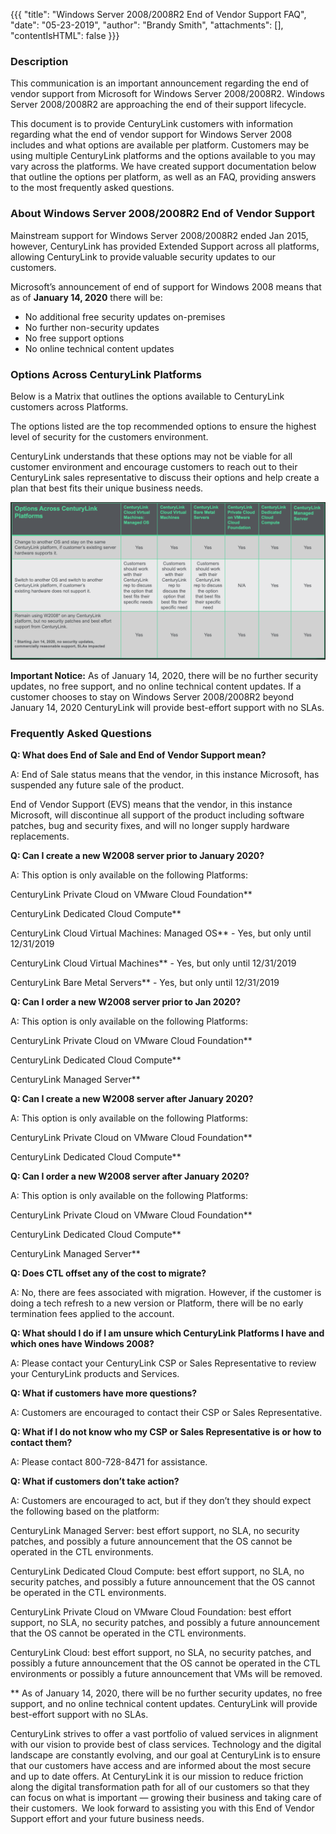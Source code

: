 {{{
  "title": "Windows Server 2008/2008R2 End of Vendor Support FAQ",
  "date": "05-23-2019",
  "author": "Brandy Smith",
  "attachments": [],
  "contentIsHTML": false
}}}

### Description

This communication is an important announcement regarding the end of vendor support from Microsoft for Windows Server 2008/2008R2. Windows Server 2008/2008R2 are approaching the end of their support lifecycle.

This document is to provide CenturyLink customers with information regarding what the end of vendor support for Windows Server 2008 includes and what options are available per platform.
Customers may be using multiple CenturyLink platforms and the options available to you may vary across the platforms. We have created support documentation below that outline the options per platform, as well as an FAQ, providing answers to the most frequently asked questions. 

###  About Windows Server 2008/2008R2 End of Vendor Support

Mainstream support for Windows Server 2008/2008R2 ended Jan 2015, however, CenturyLink has provided Extended Support across all platforms, allowing CenturyLink to provide valuable security updates to our customers. 

Microsoft’s announcement of end of support for Windows 2008 means that as of **January 14, 2020** there will be:
	
* No additional free security updates on-premises
* No further non-security updates
* No free support options
* No online technical content updates


### Options Across CenturyLink Platforms

Below is a Matrix that outlines the options available to CenturyLink customers across Platforms.

The options listed are the top recommended options to ensure the highest level of security for the customers environment.

CenturyLink understands that these options may not be viable for all customer environment and encourage customers to reach out to their CenturyLink sales representative to discuss their options and help create a plan that best fits their unique business needs.

![options-across-centurylink-platforms](../images/options-across-centurylink-platforms.png)

**Important Notice:** As of January 14, 2020, there will be no further security updates, no free support, and no online technical content updates. If a customer chooses to stay on Windows Server 2008/2008R2 beyond January 14, 2020 CenturyLink will provide best-effort support with no SLAs. 

### Frequently Asked Questions

**Q: What does End of Sale and End of Vendor Support mean?**

A: End of Sale status means that the vendor, in this instance Microsoft, has suspended any future sale of the product.

End of Vendor Support (EVS) means that the vendor, in this instance Microsoft, will discontinue all support of the product including software patches, bug and security fixes, and will no longer supply hardware replacements.

**Q: Can I create a new W2008 server prior to January 2020?**

A: This option is only available on the following Platforms:

CenturyLink Private Cloud on VMware Cloud Foundation**

CenturyLink Dedicated Cloud Compute**

CenturyLink Cloud Virtual Machines: Managed OS** - Yes, but only until 12/31/2019

CenturyLink Cloud Virtual Machines** - Yes, but only until 12/31/2019

CenturyLink Bare Metal Servers** - Yes, but only until 12/31/2019

**Q: Can I order a new W2008 server prior to Jan 2020?**

A: This option is only available on the following Platforms:

CenturyLink Private Cloud on VMware Cloud Foundation**

CenturyLink Dedicated Cloud Compute**

CenturyLink Managed Server**

**Q: Can I create a new W2008 server after January 2020?**

A: This option is only available on the following Platforms:

CenturyLink Private Cloud on VMware Cloud Foundation**

CenturyLink Dedicated Cloud Compute**

**Q: Can I order a new W2008 server after January 2020?**

A: This option is only available on the following Platforms:

CenturyLink Private Cloud on VMware Cloud Foundation**

CenturyLink Dedicated Cloud Compute**

CenturyLink Managed Server**

**Q: Does CTL offset any of the cost to migrate?**

A: No, there are fees associated with migration. However, if the customer is doing a tech refresh to a new version or Platform, there will be no early termination fees applied to the account.  

**Q: What should I do if I am unsure which CenturyLink Platforms I have and which ones have Windows 2008?**

A: Please contact your CenturyLink CSP or Sales Representative to review your CenturyLink products and Services.

**Q: What if customers have more questions?**

A: Customers are encouraged to contact their CSP or Sales Representative.

**Q: What if I do not know who my CSP or Sales Representative is or how to contact them?**

A: Please contact 800-728-8471 for assistance.

**Q: What if customers don’t take action?**

A: Customers are encouraged to act, but if they don’t they should expect the following based on the platform:

CenturyLink Managed Server: best effort support, no SLA, no security patches, and possibly a future announcement that the OS cannot be operated in the CTL environments.

CenturyLink Dedicated Cloud Compute: best effort support, no SLA, no security patches, and possibly a future announcement that the OS cannot be operated in the CTL environments.

CenturyLink Private Cloud on VMware Cloud Foundation: best effort support, no SLA, no security patches, and possibly a future announcement that the OS cannot be operated in the CTL environments.

CenturyLink Cloud: best effort support, no SLA, no security patches, and possibly a future announcement that the OS cannot be operated in the CTL environments or possibly a future announcement that VMs will be removed.

** As of January 14, 2020, there will be no further security updates, no free support, and no online technical content updates. CenturyLink will provide best-effort support with no SLAs.

CenturyLink strives to offer a vast portfolio of valued services in alignment with our vision to provide best of class services.  Technology and the digital landscape are constantly evolving, and our goal at CenturyLink is to ensure that our customers have access and are informed about the most secure and up to date offers. At CenturyLink it is our mission to reduce friction along the digital transformation path for all of our customers so that they can focus on what is important &mdash; growing their business and taking care of their customers.  We look forward to assisting you with this End of Vendor Support effort and your future business needs.
